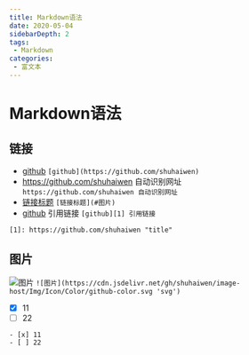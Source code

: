 ```yaml
---
title: Markdown语法
date: 2020-05-04
sidebarDepth: 2
tags:
 - Markdown
categories:
 - 富文本
---
```

# Markdown语法
## 链接
* [github](https://github.com/shuhaiwen) `[github](https://github.com/shuhaiwen)`
* https://github.com/shuhaiwen 自动识别网址 `https://github.com/shuhaiwen 自动识别网址`
* [链接标题](#图片) `[链接标题](#图片)`
* [github][1] 引用链接 `[github][1] 引用链接`

[1]: https://github.com/shuhaiwen "title" 
`[1]: https://github.com/shuhaiwen "title"`

## 图片
![图片](https://cdn.jsdelivr.net/gh/shuhaiwen/image-host/Img/Icon/Color/github-color.svg 'svg')
`![图片](https://cdn.jsdelivr.net/gh/shuhaiwen/image-host/Img/Icon/Color/github-color.svg 'svg')`

- [x] 11
- [ ] 22
```
- [x] 11
- [ ] 22
```
